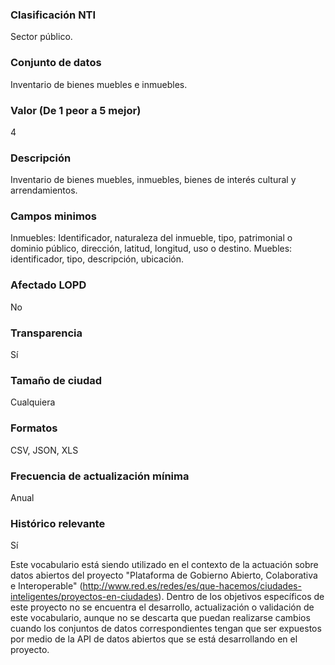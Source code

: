### Clasificación NTI
Sector público.

### Conjunto de datos
Inventario de bienes muebles e inmuebles.

### Valor (De 1 peor a 5 mejor)
4

### Descripción
Inventario de bienes muebles, inmuebles, bienes de interés cultural y arrendamientos.

### Campos minimos
Inmuebles: Identificador, naturaleza del inmueble, tipo, patrimonial o dominio público, dirección, latitud, longitud, uso o destino.
Muebles: identificador, tipo, descripción, ubicación.

### Afectado LOPD
No

### Transparencia
Sí

### Tamaño de ciudad
Cualquiera

### Formatos
CSV, JSON, XLS

### Frecuencia de actualización mínima
Anual

### Histórico relevante
Sí


Este vocabulario está siendo utilizado en el contexto de la actuación sobre datos abiertos del proyecto "Plataforma de Gobierno Abierto, Colaborativa e Interoperable" (http://www.red.es/redes/es/que-hacemos/ciudades-inteligentes/proyectos-en-ciudades). Dentro de los objetivos específicos de este proyecto no se encuentra el desarrollo, actualización o validación de este vocabulario, aunque no se descarta que puedan realizarse cambios cuando los conjuntos de datos correspondientes tengan que ser expuestos por medio de la API de datos abiertos que se está desarrollando en el proyecto.


